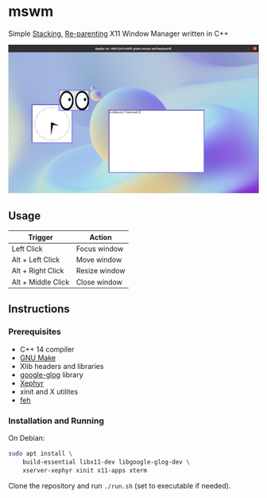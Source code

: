 # mswm

Simple [Stacking](https://en.wikipedia.org/wiki/Stacking_window_manager), [Re-parenting](https://en.wikipedia.org/wiki/Re-parenting_window_manager) X11 Window Manager written in C++

![Demo](assets/demo.png)

## Usage

| Trigger            | Action        |
| ------------------ | ------------- |
| Left Click         | Focus window  |
| Alt + Left Click   | Move window   |
| Alt + Right Click  | Resize window |
| Alt + Middle Click | Close window  |

## Instructions

### Prerequisites

- C++ 14 compiler
- [GNU Make](https://www.gnu.org/software/make/)
- Xlib headers and libraries
- [google-glog](https://github.com/google/glog) library
- [Xephyr](https://www.freedesktop.org/wiki/Software/Xephyr/)
- xinit and X utilites
- [feh](https://feh.finalrewind.org/)

### Installation and Running

On Debian:

```bash
sudo apt install \
    build-essential libx11-dev libgoogle-glog-dev \
    xserver-xephyr xinit x11-apps xterm
```

Clone the repository and run `./run.sh` (set to executable if needed).
